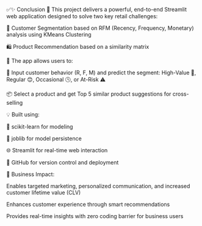 ✅✨ Conclusion
🚀 This project delivers a powerful, end-to-end Streamlit web application designed to solve two key retail challenges:

🎯 Customer Segmentation based on RFM (Recency, Frequency, Monetary) analysis using KMeans Clustering

🛍️ Product Recommendation based on a similarity matrix

🔎 The app allows users to:

🔐 Input customer behavior (R, F, M) and predict the segment:
High-Value 💎, Regular 😊, Occasional 🕓, or At-Risk ⚠️

📦 Select a product and get Top 5 similar product suggestions for cross-selling

💡 Built using:

🧠 scikit-learn for modeling

🧊 joblib for model persistence

🌐 Streamlit for real-time web interaction

📁 GitHub for version control and deployment

🎯 Business Impact:

Enables targeted marketing, personalized communication, and increased customer lifetime value (CLV)

Enhances customer experience through smart recommendations

Provides real-time insights with zero coding barrier for business users
